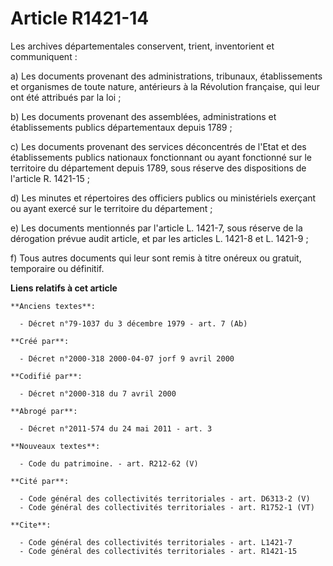 # Article R1421-14

Les archives départementales conservent, trient, inventorient et communiquent : 

a) Les documents provenant des administrations, tribunaux, établissements et organismes de toute nature, antérieurs à la
Révolution française, qui leur ont été attribués par la loi ; 

b) Les documents provenant des assemblées, administrations et établissements publics départementaux depuis 1789 ; 

c) Les documents provenant des services déconcentrés de l'Etat et des établissements publics nationaux fonctionnant ou ayant
fonctionné sur le territoire du département depuis 1789, sous réserve des dispositions de l'article R. 1421-15 ; 

d) Les minutes et répertoires des officiers publics ou ministériels exerçant ou ayant exercé sur le territoire du
département ; 

e) Les documents mentionnés par l'article L. 1421-7, sous réserve de la dérogation prévue audit article, et par les articles
L. 1421-8 et L. 1421-9 ; 

f) Tous autres documents qui leur sont remis à titre onéreux ou gratuit, temporaire ou définitif.

**Liens relatifs à cet article**

	**Anciens textes**:

	  - Décret n°79-1037 du 3 décembre 1979 - art. 7 (Ab)

	**Créé par**:

	  - Décret n°2000-318 2000-04-07 jorf 9 avril 2000

	**Codifié par**:

	  - Décret n°2000-318 du 7 avril 2000

	**Abrogé par**:

	  - Décret n°2011-574 du 24 mai 2011 - art. 3

	**Nouveaux textes**:

	  - Code du patrimoine. - art. R212-62 (V)

	**Cité par**:

	  - Code général des collectivités territoriales - art. D6313-2 (V)
	  - Code général des collectivités territoriales - art. R1752-1 (VT)

	**Cite**:

	  - Code général des collectivités territoriales - art. L1421-7
	  - Code général des collectivités territoriales - art. R1421-15

